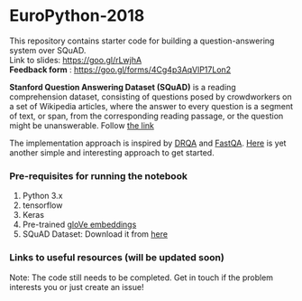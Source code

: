# EuroPython-2018
This repository contains starter code for building a question-answering system over SQuAD. <br>
Link to slides: https://goo.gl/rLwjhA <br>
**Feedback form** : https://goo.gl/forms/4Cg4p3AqVlP17Lon2 

**Stanford Question Answering Dataset (SQuAD)** is a reading comprehension dataset, consisting of questions posed by crowdworkers on a set of Wikipedia articles, where the answer to every question is a segment of text, or span, from the corresponding reading passage, or the question might be unanswerable.
Follow [the link](https://rajpurkar.github.io/SQuAD-explorer/) 

The implementation approach is inspired by [DRQA](https://arxiv.org/abs/1704.00051) and [FastQA](https://arxiv.org/abs/1703.04816).
[Here](https://web.stanford.edu/class/cs224n/reports/2761899.pdf) is yet another simple and interesting approach to get started.

### Pre-requisites for running the notebook
1. Python 3.x
2. tensorflow 
3. Keras 
4. Pre-trained [gloVe embeddings](https://nlp.stanford.edu/projects/glove/)  
5. SQuAD Dataset: Download it from [here](https://rajpurkar.github.io/SQuAD-explorer/)

### Links to useful resources (will be updated soon)

Note: The code still needs to be completed. Get in touch if the problem interests you or just create an issue!
